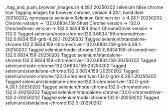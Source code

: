 ./tag_and_push_browser_images.sh 4.28.1 20250202 selenium false chrome true
Tagging images for browser chrome, version 4.28.1, build date 20250202, namespace selenium
Selenium Grid version -> 4.28.1-20250202
Chrome version -> 132.0.6834.159
Short Chrome version -> 132.0
ChromeDriver version -> 132.0.6834.159
Short ChromeDriver version -> 132.0
Tagged selenium/node-chrome:132.0.6834.159-chromedriver-132.0.6834.159-grid-4.28.1-20250202
Tagged selenium/standalone-chrome:132.0.6834.159-chromedriver-132.0.6834.159-grid-4.28.1-20250202
Tagged selenium/node-chrome:132.0.6834.159-chromedriver-132.0.6834.159-20250202
Tagged selenium/standalone-chrome:132.0.6834.159-chromedriver-132.0.6834.159-20250202
Tagged selenium/node-chrome:132.0.6834.159-20250202
Tagged selenium/standalone-chrome:132.0.6834.159-20250202
Tagged selenium/node-chrome:132.0-chromedriver-132.0-grid-4.28.1-20250202
Tagged selenium/standalone-chrome:132.0-chromedriver-132.0-grid-4.28.1-20250202
Tagged selenium/node-chrome:132.0-chromedriver-132.0-20250202
Tagged selenium/standalone-chrome:132.0-chromedriver-132.0-20250202
Tagged selenium/node-chrome:132.0-20250202
Tagged selenium/standalone-chrome:132.0-20250202
